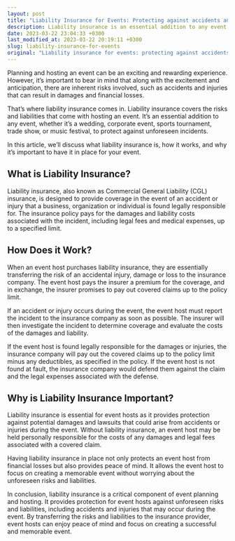 ```yaml
---
layout: post
title: "Liability Insurance for Events: Protecting against accidents and injuries"
description: Liability insurance is an essential addition to any event to protect against accidents and injuries. Read on to know why and how it works.
date: 2023-03-22 23:04:33 +0300
last_modified_at: 2023-03-22 20:19:11 +0300
slug: liability-insurance-for-events
original: "Liability insurance for events: protecting against accidents and injuries"
---
```

Planning and hosting an event can be an exciting and rewarding experience. However, it’s important to bear in mind that along with the excitement and anticipation, there are inherent risks involved, such as accidents and injuries that can result in damages and financial losses.

That’s where liability insurance comes in. Liability insurance covers the risks and liabilities that come with hosting an event. It’s an essential addition to any event, whether it’s a wedding, corporate event, sports tournament, trade show, or music festival, to protect against unforeseen incidents.

In this article, we’ll discuss what liability insurance is, how it works, and why it’s important to have it in place for your event.

## What is Liability Insurance?

Liability insurance, also known as Commercial General Liability (CGL) insurance, is designed to provide coverage in the event of an accident or injury that a business, organization or individual is found legally responsible for. The insurance policy pays for the damages and liability costs associated with the incident, including legal fees and medical expenses, up to a specified limit.

## How Does it Work?

When an event host purchases liability insurance, they are essentially transferring the risk of an accidental injury, damage or loss to the insurance company. The event host pays the insurer a premium for the coverage, and in exchange, the insurer promises to pay out covered claims up to the policy limit.

If an accident or injury occurs during the event, the event host must report the incident to the insurance company as soon as possible. The insurer will then investigate the incident to determine coverage and evaluate the costs of the damages and liability.

If the event host is found legally responsible for the damages or injuries, the insurance company will pay out the covered claims up to the policy limit minus any deductibles, as specified in the policy. If the event host is not found at fault, the insurance company would defend them against the claim and the legal expenses associated with the defense.

## Why is Liability Insurance Important?

Liability insurance is essential for event hosts as it provides protection against potential damages and lawsuits that could arise from accidents or injuries during the event. Without liability insurance, an event host may be held personally responsible for the costs of any damages and legal fees associated with a covered claim.

Having liability insurance in place not only protects an event host from financial losses but also provides peace of mind. It allows the event host to focus on creating a memorable event without worrying about the unforeseen risks and liabilities.

In conclusion, liability insurance is a critical component of event planning and hosting. It provides protection for event hosts against unforeseen risks and liabilities, including accidents and injuries that may occur during the event. By transferring the risks and liabilities to the insurance provider, event hosts can enjoy peace of mind and focus on creating a successful and memorable event.